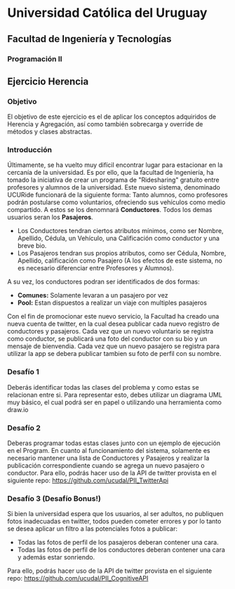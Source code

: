 # Universidad Católica del Uruguay

## Facultad de Ingeniería y Tecnologías

### Programación II

## Ejercicio Herencia

### Objetivo
El objetivo de este ejercicio es el de aplicar los conceptos adquiridos de Herencia y Agregación, así como también
sobrecarga y override de métodos y clases abstractas.

### Introducción
Últimamente, se ha vuelto muy difícil encontrar lugar para estacionar en la cercanía de la universidad. Es por ello, que la facultad de Ingeniería, ha tomado la iniciativa de crear un programa de "Ridesharing" gratuito entre profesores y alumnos de la universidad. 
Este nuevo sistema, denominado UCURide funcionará de la siguiente forma: 
Tanto alumnos, como profesores podrán postularse como voluntarios, ofreciendo sus vehículos como medio compartido. A estos se los denomnará **Conductores**. Todos los demas usuarios seran los **Pasajeros**.
 * Los Conductores tendran ciertos atributos mínimos, como ser Nombre, Apellido, Cédula, un Vehículo, una Calificación como conductor y una breve bio.
 * Los Pasajeros tendran sus propios atributos, como ser Cédula, Nombre, Apellido, calificación como Pasajero
(A los efectos de este sistema, no es necesario diferenciar entre Profesores y Alumnos).

A su vez, los conductores podran ser identificados de dos formas: 
* **Comunes:** Solamente levaran a un pasajero por vez
* **Pool:** Estan dispuestos a realizar un viaje con multiples pasajeros

Con el fin de promocionar este nuevo servicio, la Facultad ha creado una nueva cuenta de twitter, en la cual desea publicar cada nuevo registro de conductores y pasajeros. Cada vez que un nuevo voluntario se registra como conductor, se publicará una foto del conductor con su bio y un mensaje de bienvendia. Cada vez que un nuevo pasajero se registra para utilizar la app se debera publicar tambien su foto de perfil con su nombre. 

### Desafío 1
Deberás identificar todas las clases del problema y como estas se relacionan entre si. Para representar esto, debes utilizar un diagrama UML muy básico, el cual podrá ser en papel o utilizando una herramienta como draw.io

### Desafío 2
Deberas programar todas estas clases junto con un ejemplo de ejecución en el Program. 
En cuanto al funcionamiento del sistema, solamente es necesario mantener una lista de Conductores y Pasajeros y realizar la publicación correspondiente cuando se agrega un nuevo pasajero o conductor. Para ello, podrás hacer uso de la API de twitter provista en el siguiente repo: https://github.com/ucudal/PII_TwitterApi

### Desafío 3 (Desafío Bonus!)
Si bien la universidad espera que los usuarios, al ser adultos, no publiquen fotos inadecuadas en twitter, todos pueden cometer errores y por lo tanto se desea aplicar un filtro a las potenciales fotos a publicar:
 * Todas las fotos de perfil de los pasajeros deberan contener una cara.
 * Todas las fotos de perfil de los conductores deberan contener una cara y además estar sonriendo.

Para ello, podrás hacer uso de la API de twitter provista en el siguiente repo: https://github.com/ucudal/PII_CognitiveAPI